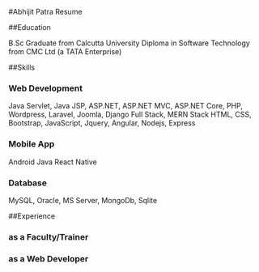 #Abhijit Patra Resume

##Education

B.Sc Graduate from Calcutta University
Diploma in Software Technology from CMC Ltd (a TATA Enterprise)

##Skills

### Web Development

Java Servlet, Java JSP, 
ASP.NET, ASP.NET MVC, ASP.NET Core, 
PHP, Wordpress, Laravel, Joomla,
Django
Full Stack, MERN Stack
HTML, CSS, Bootstrap,
JavaScript, Jquery, Angular, Nodejs, Express

### Mobile App
Android Java
React Native

### Database
MySQL, Oracle, MS Server, MongoDb, Sqlite

##Experience

### as a Faculty/Trainer


### as a Web Developer


